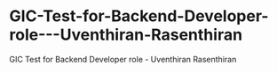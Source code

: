 # GIC-Test-for-Backend-Developer-role---Uventhiran-Rasenthiran
GIC Test for Backend Developer role - Uventhiran Rasenthiran
